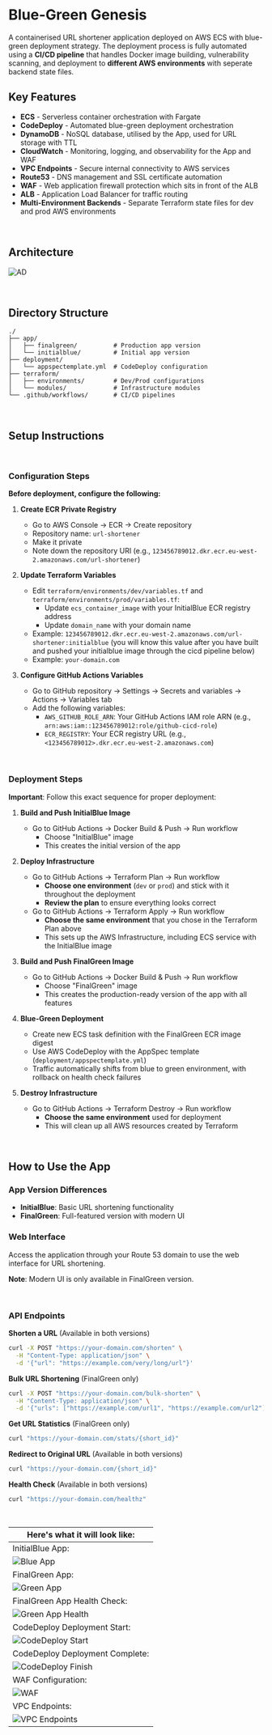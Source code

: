 # Blue-Green Genesis

A containerised URL shortener application deployed on AWS ECS with blue-green deployment strategy. The deployment process is fully automated using a **CI/CD pipeline** that handles Docker image building, vulnerability scanning, and deployment to **different AWS environments** with seperate backend state files.

## Key Features

- **ECS** - Serverless container orchestration with Fargate
- **CodeDeploy** - Automated blue-green deployment orchestration
- **DynamoDB** - NoSQL database, utilised by the App, used for URL storage with TTL
- **CloudWatch** - Monitoring, logging, and observability for the App and WAF
- **VPC Endpoints** - Secure internal connectivity to AWS services
- **Route53** - DNS management and SSL certificate automation
- **WAF** - Web application firewall protection which sits in front of the ALB
- **ALB** - Application Load Balancer for traffic routing
- **Multi-Environment Backends** - Separate Terraform state files for dev and prod AWS environments

<br>

## Architecture

![AD](https://raw.githubusercontent.com/JunedConnect/project-url-shortener/main/images/Architecture-Diagram.png)


<br>

## Directory Structure

```
./
├── app/
│   ├── finalgreen/          # Production app version
│   └── initialblue/         # Initial app version
├── deployment/
│   └── appspectemplate.yml  # CodeDeploy configuration
├── terraform/
│   ├── environments/        # Dev/Prod configurations
│   └── modules/             # Infrastructure modules
└── .github/workflows/       # CI/CD pipelines
```

<br>

## Setup Instructions

<br>

### Configuration Steps

**Before deployment, configure the following:**

1. **Create ECR Private Registry**
   - Go to AWS Console → ECR → Create repository
   - Repository name: `url-shortener`
   - Make it private
   - Note down the repository URI (e.g., `123456789012.dkr.ecr.eu-west-2.amazonaws.com/url-shortener`)

2. **Update Terraform Variables**
   - Edit `terraform/environments/dev/variables.tf` and `terraform/environments/prod/variables.tf`:
        - Update `ecs_container_image` with your InitialBlue ECR registry address
        - Update `domain_name` with your domain name
   - Example: `123456789012.dkr.ecr.eu-west-2.amazonaws.com/url-shortener:initialblue` (you will know this value after you have built and pushed your initialblue image through the cicd pipeline below)
   - Example: `your-domain.com`

3. **Configure GitHub Actions Variables**
   - Go to GitHub repository → Settings → Secrets and variables → Actions → Variables tab
   - Add the following variables:
     - `AWS_GITHUB_ROLE_ARN`: Your GitHub Actions IAM role ARN (e.g., `arn:aws:iam::123456789012:role/github-cicd-role`)
     - `ECR_REGISTRY`: Your ECR registry URL (e.g., `<123456789012>.dkr.ecr.eu-west-2.amazonaws.com`)

<br>

### Deployment Steps

**Important**: Follow this exact sequence for proper deployment:

1. **Build and Push InitialBlue Image**
   - Go to GitHub Actions → Docker Build & Push → Run workflow
        - Choose "InitialBlue" image
        - This creates the initial version of the app

2. **Deploy Infrastructure**
   - Go to GitHub Actions → Terraform Plan → Run workflow
        - **Choose one environment** (`dev` or `prod`) and stick with it throughout the deployment
        - **Review the plan** to ensure everything looks correct
   - Go to GitHub Actions → Terraform Apply → Run workflow
        - **Choose the same environment** that you chose in the Terraform Plan above
        - This sets up the AWS Infrastructure, including ECS service with the InitialBlue image

3. **Build and Push FinalGreen Image**
   - Go to GitHub Actions → Docker Build & Push → Run workflow
        - Choose "FinalGreen" image
        - This creates the production-ready version of the app with all features

4. **Blue-Green Deployment**
   - Create new ECS task definition with the FinalGreen ECR image digest
   - Use AWS CodeDeploy with the AppSpec template (`deployment/appspectemplate.yml`)
   - Traffic automatically shifts from blue to green environment, with rollback on health check failures

5. **Destroy Infrastructure**
   - Go to GitHub Actions → Terraform Destroy → Run workflow
        - **Choose the same environment** used for deployment
        - This will clean up all AWS resources created by Terraform


<br>

## How to Use the App

### App Version Differences

- **InitialBlue**: Basic URL shortening functionality
- **FinalGreen**: Full-featured version with modern UI

### Web Interface

Access the application through your Route 53 domain to use the web interface for URL shortening.

**Note**: Modern UI is only available in FinalGreen version.

<br>

### API Endpoints

**Shorten a URL** (Available in both versions)
```bash
curl -X POST "https://your-domain.com/shorten" \
  -H "Content-Type: application/json" \
  -d '{"url": "https://example.com/very/long/url"}'
```

**Bulk URL Shortening** (FinalGreen only)
```bash
curl -X POST "https://your-domain.com/bulk-shorten" \
  -H "Content-Type: application/json" \
  -d '{"urls": ["https://example.com/url1", "https://example.com/url2"]}'
```

**Get URL Statistics** (FinalGreen only)
```bash
curl "https://your-domain.com/stats/{short_id}"
```

**Redirect to Original URL** (Available in both versions)
```bash
curl "https://your-domain.com/{short_id}"
```

**Health Check** (Available in both versions)
```bash
curl "https://your-domain.com/healthz"
```

<br>

|Here's what it will look like:|
|-------|
|InitialBlue App:|
| ![Blue App](https://raw.githubusercontent.com/JunedConnect/project-url-shortener/main/images/Blue-App.png) |
|FinalGreen App:|
| ![Green App](https://raw.githubusercontent.com/JunedConnect/project-url-shortener/main/images/Green-App.png) |
|FinalGreen App Health Check:|
| ![Green App Health](https://raw.githubusercontent.com/JunedConnect/project-url-shortener/main/images/Green-App-Health.png) |
|CodeDeploy Deployment Start:|
| ![CodeDeploy Start](https://raw.githubusercontent.com/JunedConnect/project-url-shortener/main/images/CodeDeploy-Startup.png) |
|CodeDeploy Deployment Complete:|
| ![CodeDeploy Finish](https://raw.githubusercontent.com/JunedConnect/project-url-shortener/main/images/CodeDeploy-Finish.png) |
|WAF Configuration:|
| ![WAF](https://raw.githubusercontent.com/JunedConnect/project-url-shortener/main/images/WAF.png) |
|VPC Endpoints:|
| ![VPC Endpoints](https://raw.githubusercontent.com/JunedConnect/project-url-shortener/main/images/VPC-Endpoints.png) |